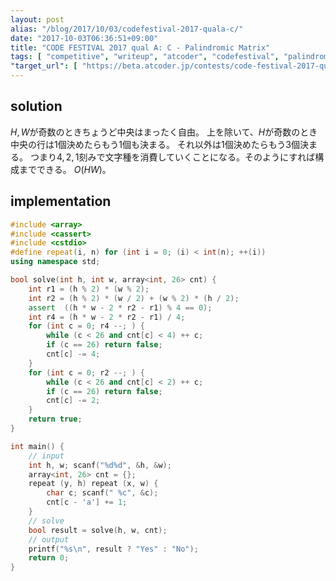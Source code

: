 ```yaml
---
layout: post
alias: "/blog/2017/10/03/codefestival-2017-quala-c/"
date: "2017-10-03T06:36:51+09:00"
title: "CODE FESTIVAL 2017 qual A: C - Palindromic Matrix"
tags: [ "competitive", "writeup", "atcoder", "codefestival", "palindrome" ]
"target_url": [ "https://beta.atcoder.jp/contests/code-festival-2017-quala/tasks/code_festival_2017_quala_c" ]
---
```


## solution

$H, W$が奇数のときちょうど中央はまったく自由。
上を除いて、$H$が奇数のとき中央の行は$1$個決めたらもう$1$個も決まる。
それ以外は$1$個決めたらもう$3$個決まる。
つまり$4, 2, 1$刻みで文字種を消費していくことになる。そのようにすれば構成までできる。
$O(HW)$。

## implementation

``` c++
#include <array>
#include <cassert>
#include <cstdio>
#define repeat(i, n) for (int i = 0; (i) < int(n); ++(i))
using namespace std;

bool solve(int h, int w, array<int, 26> cnt) {
    int r1 = (h % 2) * (w % 2);
    int r2 = (h % 2) * (w / 2) + (w % 2) * (h / 2);
    assert  ((h * w - 2 * r2 - r1) % 4 == 0);
    int r4 = (h * w - 2 * r2 - r1) / 4;
    for (int c = 0; r4 --; ) {
        while (c < 26 and cnt[c] < 4) ++ c;
        if (c == 26) return false;
        cnt[c] -= 4;
    }
    for (int c = 0; r2 --; ) {
        while (c < 26 and cnt[c] < 2) ++ c;
        if (c == 26) return false;
        cnt[c] -= 2;
    }
    return true;
}

int main() {
    // input
    int h, w; scanf("%d%d", &h, &w);
    array<int, 26> cnt = {};
    repeat (y, h) repeat (x, w) {
        char c; scanf(" %c", &c);
        cnt[c - 'a'] += 1;
    }
    // solve
    bool result = solve(h, w, cnt);
    // output
    printf("%s\n", result ? "Yes" : "No");
    return 0;
}
```
